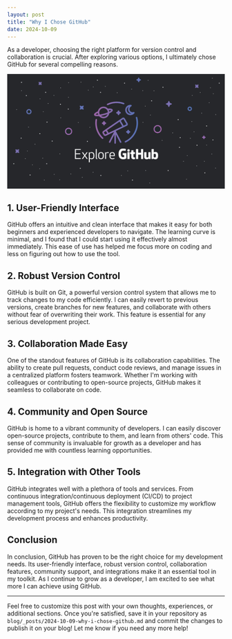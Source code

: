 ```yaml
---
layout: post
title: "Why I Chose GitHub"
date: 2024-10-09
---
```


As a developer, choosing the right platform for version control and collaboration is crucial. After exploring various options, I ultimately chose GitHub for several compelling reasons.

![Github Image](assets/images/github.jpg)

## 1. **User-Friendly Interface**

GitHub offers an intuitive and clean interface that makes it easy for both beginners and experienced developers to navigate. The learning curve is minimal, and I found that I could start using it effectively almost immediately. This ease of use has helped me focus more on coding and less on figuring out how to use the tool.

## 2. **Robust Version Control**

GitHub is built on Git, a powerful version control system that allows me to track changes to my code efficiently. I can easily revert to previous versions, create branches for new features, and collaborate with others without fear of overwriting their work. This feature is essential for any serious development project.

## 3. **Collaboration Made Easy**

One of the standout features of GitHub is its collaboration capabilities. The ability to create pull requests, conduct code reviews, and manage issues in a centralized platform fosters teamwork. Whether I'm working with colleagues or contributing to open-source projects, GitHub makes it seamless to collaborate on code.

## 4. **Community and Open Source**

GitHub is home to a vibrant community of developers. I can easily discover open-source projects, contribute to them, and learn from others' code. This sense of community is invaluable for growth as a developer and has provided me with countless learning opportunities.

## 5. **Integration with Other Tools**

GitHub integrates well with a plethora of tools and services. From continuous integration/continuous deployment (CI/CD) to project management tools, GitHub offers the flexibility to customize my workflow according to my project's needs. This integration streamlines my development process and enhances productivity.

## Conclusion

In conclusion, GitHub has proven to be the right choice for my development needs. Its user-friendly interface, robust version control, collaboration features, community support, and integrations make it an essential tool in my toolkit. As I continue to grow as a developer, I am excited to see what more I can achieve using GitHub.

---

Feel free to customize this post with your own thoughts, experiences, or additional sections. Once you're satisfied, save it in your repository as `blog/_posts/2024-10-09-why-i-chose-github.md` and commit the changes to publish it on your blog! Let me know if you need any more help!
